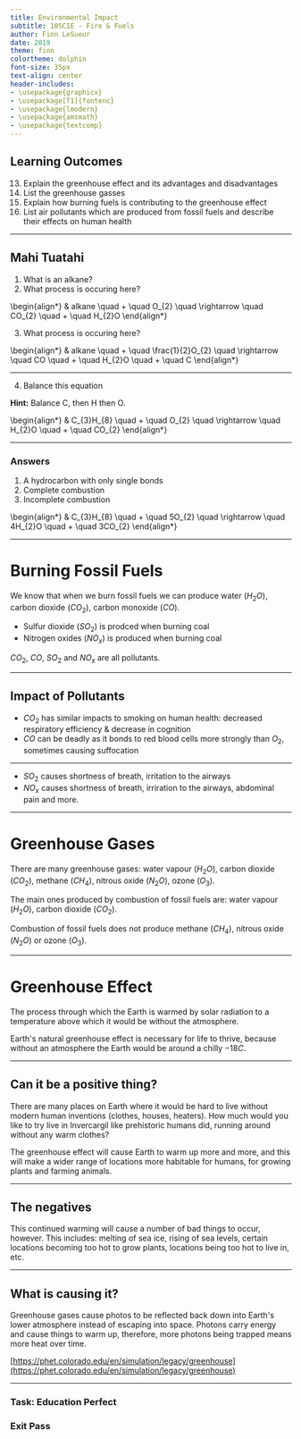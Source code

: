 ```yaml
---
title: Environmental Impact
subtitle: 10SCIE - Fire & Fuels
author: Finn LeSueur
date: 2019
theme: finn
colortheme: dolphin
font-size: 35px
text-align: center
header-includes:
- \usepackage{graphicx}
- \usepackage[T1]{fontenc}
- \usepackage{lmodern}
- \usepackage{amsmath}
- \usepackage{textcomp}
---
```


## Learning Outcomes

13. Explain the greenhouse effect and its advantages and disadvantages
14. List the greenhouse gasses
15. Explain how burning fuels is contributing to the greenhouse effect
16. List air pollutants which are produced from fossil fuels and describe their effects on human health

---

## Mahi Tuatahi

1. What is an alkane?
2. What process is occuring here?

\begin{align*}
    & alkane \quad + \quad O_{2} \quad \rightarrow \quad CO_{2} \quad + \quad H_{2}O
\end{align*}

3. What process is occuring here?

\begin{align*}
    & alkane \quad + \quad \frac{1}{2}O_{2} \quad \rightarrow \quad CO \quad + \quad H_{2}O \quad + \quad C
\end{align*}

---

4. Balance this equation

__Hint:__ Balance C, then H then O.

\begin{align*}
    & C_{3}H_{8} \quad + \quad O_{2} \quad \rightarrow \quad H_{2}O \quad + \quad CO_{2}
\end{align*}

---

### Answers

1. A hydrocarbon with only single bonds
2. Complete combustion
3. Incomplete combustion

\begin{align*}
    & C_{3}H_{8} \quad + \quad 5O_{2} \quad \rightarrow \quad 4H_{2}O \quad + \quad 3CO_{2}
\end{align*}

---

# Burning Fossil Fuels

We know that when we burn fossil fuels we can produce water ($H_{2}O$), carbon dioxide ($CO_{2}$), carbon monoxide ($CO$).

- Sulfur dioxide ($SO_{2}$) is prodced when burning coal
- Nitrogen oxides ($NO_{x}$) is produced when burning coal

$CO_{2}$, $CO$, $SO_{2}$ and $NO_{x}$ are all pollutants.

---

## Impact of Pollutants

- $CO_{2}$ has similar impacts to smoking on human health: decreased respiratory efficiency & decrease in cognition
- $CO$ can be deadly as it bonds to red blood cells more strongly than $O_{2}$, sometimes causing suffocation

---

- $SO_{2}$ causes shortness of breath, irritation to the airways
- $NO_{x}$ causes shortness of breath, irriration to the airways, abdominal pain and more.

---

# Greenhouse Gases

There are many greenhouse gases: water vapour ($H_{2}O$), carbon dioxide ($CO_{2}$), methane ($CH_{4}$), nitrous oxide ($N_{2}O$), ozone ($O_{3}$).

The main ones produced by combustion of fossil fuels are: water vapour ($H_{2}O$), carbon dioxide ($CO_{2}$).

Combustion of fossil fuels does not produce methane ($CH_{4}$), nitrous oxide ($N_{2}O$) or ozone ($O_{3}$).

---

# Greenhouse Effect

The process through which the Earth is warmed by solar radiation to a temperature above which it would be without the atmosphere.

Earth's natural greenhouse effect is necessary for life to thrive, because without an atmosphere the Earth would be around a chilly $-18C$.

---

## Can it be a positive thing?

There are many places on Earth where it would be hard to live without modern human inventions (clothes, houses, heaters). How much would you like to try live in Invercargil like prehistoric humans did, running around without any warm clothes?

The greenhouse effect will cause Earth to warm up more and more, and this will make a wider range of locations more habitable for humans, for growing plants and farming animals.

---

## The negatives

This continued warming will cause a number of bad things to occur, however. This includes: melting of sea ice, rising of sea levels, certain locations becoming too hot to grow plants, locations being too hot to live in, etc.

---

## What is causing it?

Greenhouse gases cause photos to be reflected back down into Earth's lower atmosphere instead of escaping into space. Photons carry energy and cause things to warm up, therefore, more photons being trapped means more heat over time.

[https://phet.colorado.edu/en/simulation/legacy/greenhouse](https://phet.colorado.edu/en/simulation/legacy/greenhouse)

---

### Task: Education Perfect
### Exit Pass